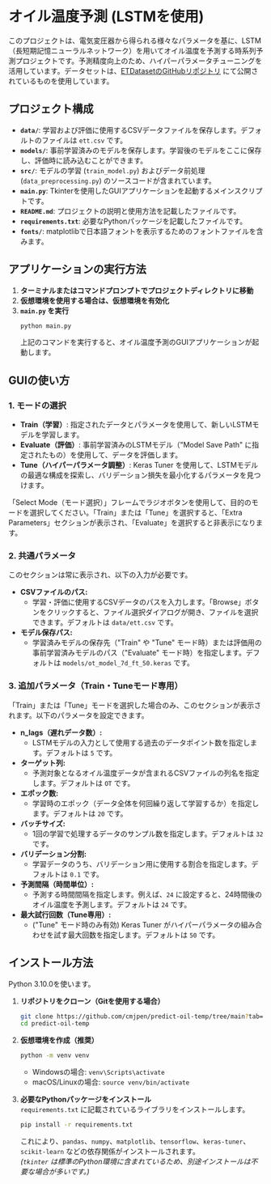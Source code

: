 # オイル温度予測 (LSTMを使用)

このプロジェクトは、電気変圧器から得られる様々なパラメータを基に、LSTM（長短期記憶ニューラルネットワーク）を用いてオイル温度を予測する時系列予測プロジェクトです。予測精度向上のため、ハイパーパラメータチューニングを活用しています。データセットは、[ETDatasetのGitHubリポジトリ](https://github.com/zhouhaoyi/ETDataset) にて公開されているものを使用しています。

## **プロジェクト構成**

- **`data/`**:  学習および評価に使用するCSVデータファイルを保存します。デフォルトのファイルは `ett.csv` です。  
- **`models/`**:  事前学習済みのモデルを保存します。学習後のモデルをここに保存し、評価時に読み込むことができます。  
- **`src/`**:  モデルの学習 (`train_model.py`) およびデータ前処理 (`data_preprocessing.py`) のソースコードが含まれています。  
- **`main.py`**:  Tkinterを使用したGUIアプリケーションを起動するメインスクリプトです。  
- **`README.md`**:  プロジェクトの説明と使用方法を記載したファイルです。  
- **`requirements.txt`**:  必要なPythonパッケージを記載したファイルです。  
- **`fonts/`**:  matplotlibで日本語フォントを表示するためのフォントファイルを含みます。  

## **アプリケーションの実行方法**

1. **ターミナルまたはコマンドプロンプトでプロジェクトディレクトリに移動**  
2. **仮想環境を使用する場合は、仮想環境を有効化**  
3. **`main.py` を実行**  
    ```bash
    python main.py
    ```  
    上記のコマンドを実行すると、オイル温度予測のGUIアプリケーションが起動します。  

## **GUIの使い方**

### **1. モードの選択**

- **Train（学習）**:  指定されたデータとパラメータを使用して、新しいLSTMモデルを学習します。  
- **Evaluate（評価）**:  事前学習済みのLSTMモデル（"Model Save Path" に指定されたもの）を使用して、データを評価します。  
- **Tune（ハイパーパラメータ調整）**:  Keras Tuner を使用して、LSTMモデルの最適な構成を探索し、バリデーション損失を最小化するパラメータを見つけます。  

「Select Mode（モード選択）」フレームでラジオボタンを使用して、目的のモードを選択してください。「Train」または「Tune」を選択すると、「Extra Parameters」セクションが表示され、「Evaluate」を選択すると非表示になります。  

### **2. 共通パラメータ**

このセクションは常に表示され、以下の入力が必要です。  

- **CSVファイルのパス:**  
    - 学習・評価に使用するCSVデータのパスを入力します。「Browse」ボタンをクリックすると、ファイル選択ダイアログが開き、ファイルを選択できます。デフォルトは `data/ett.csv` です。  
- **モデル保存パス:**  
    - 学習済みモデルの保存先（"Train" や "Tune" モード時）または評価用の事前学習済みモデルのパス（"Evaluate" モード時）を指定します。デフォルトは `models/ot_model_7d_ft_50.keras` です。  

### **3. 追加パラメータ（Train・Tuneモード専用）**

「Train」または「Tune」モードを選択した場合のみ、このセクションが表示されます。以下のパラメータを設定できます。  

- **n_lags（遅れデータ数）:**  
    - LSTMモデルの入力として使用する過去のデータポイント数を指定します。デフォルトは `5` です。  
- **ターゲット列:**  
    - 予測対象となるオイル温度データが含まれるCSVファイルの列名を指定します。デフォルトは `OT` です。  
- **エポック数:**  
    - 学習時のエポック（データ全体を何回繰り返して学習するか）を指定します。デフォルトは `20` です。  
- **バッチサイズ:**  
    - 1回の学習で処理するデータのサンプル数を指定します。デフォルトは `32` です。  
- **バリデーション分割:**  
    - 学習データのうち、バリデーション用に使用する割合を指定します。デフォルトは `0.1` です。  
- **予測間隔（時間単位）:**  
    - 予測する時間間隔を指定します。例えば、`24` に設定すると、24時間後のオイル温度を予測します。デフォルトは `24` です。  
- **最大試行回数（Tune専用）:**  
    - ("Tune" モード時のみ有効) Keras Tuner がハイパーパラメータの組み合わせを試す最大回数を指定します。デフォルトは `50` です。  

## **インストール方法**

Python 3.10.0を使います。

1. **リポジトリをクローン（Gitを使用する場合）**  
    ```bash
    git clone https://github.com/cmjpen/predict-oil-temp/tree/main?tab=readme-ov-file
    cd predict-oil-temp
    ```  

2. **仮想環境を作成（推奨）**  
    ```bash
    python -m venv venv
    ```  
    - Windowsの場合: `venv\Scripts\activate`  
    - macOS/Linuxの場合: `source venv/bin/activate`  

3. **必要なPythonパッケージをインストール**  
    `requirements.txt` に記載されているライブラリをインストールします。  
    ```bash
    pip install -r requirements.txt
    ```  
    これにより、`pandas`、`numpy`、`matplotlib`、`tensorflow`、`keras-tuner`、`scikit-learn` などの依存関係がインストールされます。  
    *(`tkinter` は標準のPython環境に含まれているため、別途インストールは不要な場合が多いです。)*  
